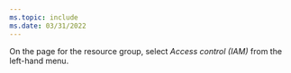 ```yaml
---
ms.topic: include
ms.date: 03/31/2022
---
```

On the page for the resource group, select *Access control (IAM)* from the left-hand menu.
